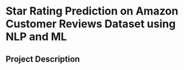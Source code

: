# Star Rating Prediction on Amazon Customer Reviews Dataset using NLP and ML

## Project Description
